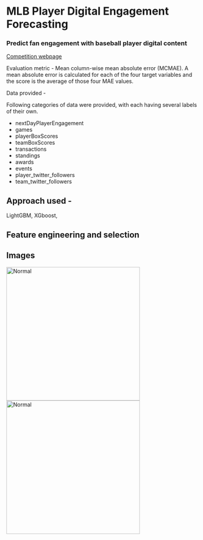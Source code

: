 # MLB Player Digital Engagement Forecasting

### Predict fan engagement with baseball player digital content

[Competition webpage](https://www.kaggle.com/competitions/mlb-player-digital-engagement-forecasting)


Evaluation metric - Mean column-wise mean absolute error (MCMAE). A mean absolute error is calculated for each of the four target variables and the score is the average of those four MAE values.


Data provided  - 

Following categories of data were provided, with each having several labels of their own.
- nextDayPlayerEngagement
- games
- playerBoxScores
- teamBoxScores
- transactions
- standings
- awards
- events
- player_twitter_followers
- team_twitter_followers



## Approach used -

LightGBM, XGboost,

## Feature engineering and selection



## Images

<img src="Images/counts.jpeg" alt="Normal" height=350/> 
<img src="Images/GradCam.png" alt="Normal" height=350/> 

